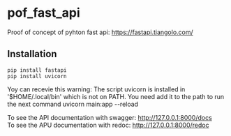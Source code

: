 # pof_fast_api
Proof of concept of pyhton fast api: https://fastapi.tiangolo.com/

## Installation
    pip install fastapi
    pip install uvicorn
Yoy can recevie this warning: The script uvicorn is installed in '$HOME/.local/bin' which is not on PATH. You need add it to the path to run the next command
    uvicorn main:app --reload

To see the API documentation with swagger: http://127.0.0.1:8000/docs  
To see the APU documentation with redoc: http://127.0.0.1:8000/redoc
